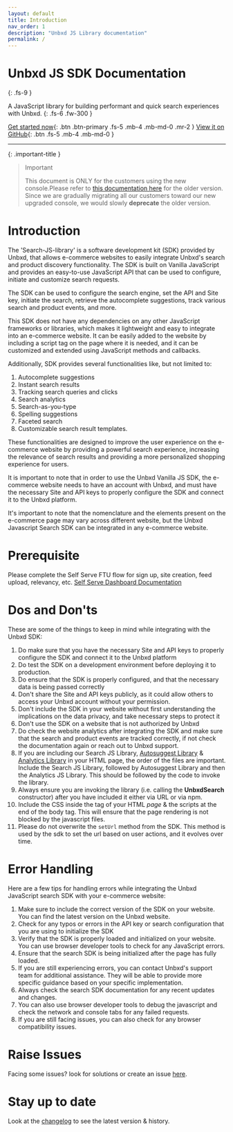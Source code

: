 ```yaml
---
layout: default
title: Introduction
nav_order: 1
description: "Unbxd JS Library documentation"
permalink: /
---
```


# Unbxd JS SDK Documentation
{: .fs-9 }

A JavaScript library for building performant and quick search experiences with Unbxd.
{: .fs-6 .fw-300 }

[Get started now](/search-JS-library/docs_new/gettingStarted){: .btn .btn-primary .fs-5 .mb-4 .mb-md-0 .mr-2 }
[View it on GitHub](https://github.com/unbxd/search-JS-library/){: .btn .fs-5 .mb-4 .mb-md-0 }

---

{: .important-title }
> Important
>
> This document is ONLY for the customers using the new console.Please refer to [this documentation here](https://unbxd.com/docs/site-search/integration-documentation/jssdk-documentation/) for the older version. Since we are gradually migrating all our customers toward our new upgraded console, we would slowly **deprecate** the older version.

# Introduction

The 'Search-JS-library' is a software development kit (SDK) provided by Unbxd, that allows e-commerce websites to easily integrate Unbxd's search and product discovery functionality. The SDK is built on Vanilla JavaScript and provides an easy-to-use JavaScript API that can be used to configure, initiate and customize search requests.

The SDK can be used to configure the search engine, set the API and Site key, initiate the search, retrieve the autocomplete suggestions, track various search and product events, and more.

This SDK does not have any dependencies on any other JavaScript frameworks or libraries, which makes it lightweight and easy to integrate into an e-commerce website. It can be easily added to the website by including a script tag on the page where it is needed, and it can be customized and extended using JavaScript methods and callbacks.

Additionally, SDK provides several functionalities like, but not limited to:
1. Autocomplete suggestions
2. Instant search results
3. Tracking search queries and clicks
4. Search analytics
5. Search-as-you-type
6. Spelling suggestions
7. Faceted search
8. Customizable search result templates.

These functionalities are designed to improve the user experience on the e-commerce website by providing a powerful search experience, increasing the relevance of search results and providing a more personalized shopping experience for users.

It is important to note that in order to use the Unbxd Vanilla JS SDK, the e-commerce website needs to have an account with Unbxd, and must have the necessary Site and API keys to properly configure the SDK and connect it to the Unbxd platform.

It's important to note that the nomenclature and the elements present on the e-commerce page may vary across different website, but the Unbxd Javascript Search SDK can be integrated in any e-commerce website.


# Prerequisite
Please complete the Self Serve FTU flow for sign up, site creation, feed upload, relevancy, etc.
[Self Serve Dashboard Documentation](https://unbxd.com/docs/site-search/integration-documentation/onboarding-flow/)


# Dos and Don'ts
These are some of the things to keep in mind while integrating with the Unbxd SDK:

1. Do make sure that you have the necessary Site and API keys to properly configure the SDK and connect it to the Unbxd platform
2. Do test the SDK on a development environment before deploying it to production.
3. Do ensure that the SDK is properly configured, and that the necessary data is being passed correctly
4. Don't share the Site and API keys publicly, as it could allow others to access your Unbxd account without your permission.
5. Don't include the SDK in your website without first understanding the implications on the data privacy, and take necessary steps to protect it
6. Don't use the SDK on a website that is not authorized by Unbxd
7. Do check the website analytics after integrating the SDK and make sure that the search and product events are tracked correctly, if not check the documentation again or reach out to Unbxd support.
8. If you are including our Search JS Library, [Autosuggest Library](https://unbxd.com/docs/site-search/integration-documentation/autosuggest-sdk/) & [Analytics Library](https://unbxd.com/docs/site-search/integration-documentation/browser-integration/) in your HTML page, the order of the files are important.  Include the Search JS Library, followed by Autosuggest Library and then the Analytics JS Library. This should be followed by the code to invoke the library.
9. Always ensure you are invoking the library (i.e. calling the **UnbxdSearch** constructor) after you have included it either via URL or via npm.
10. Include the CSS inside the <head> tag of your HTML *page* & the scripts at the end of the body tag. This will ensure that the page rendering is not blocked by the javascript files.
11. Please do not overwrite the `setUrl` method from the SDK. This method is used by the sdk to set the url based on user actions, and it evolves over time.

# Error Handling
Here are a few tips for handling errors while integrating the Unbxd JavaScript search SDK with your e-commerce website:

1. Make sure to include the correct version of the SDK on your website. You can find the latest version on the Unbxd website.
2. Check for any typos or errors in the API key or search configuration that you are using to initialize the SDK
3. Verify that the SDK is properly loaded and initialized on your website. You can use browser developer tools to check for any JavaScript errors.
4. Ensure that the search SDK is being initialized after the page has fully loaded.
5. If you are still experiencing errors, you can contact Unbxd's support team for additional assistance. They will be able to provide more specific guidance based on your specific implementation.
6. Always check the search SDK documentation for any recent updates and changes.
7. You can also use browser developer tools to debug the javascript and check the network and console tabs for any failed requests.
8. If you are still facing issues, you can also check for any browser compatibility issues.


# Raise Issues  
Facing some issues? look for solutions or create an issue [here](https://github.com/unbxd/search-JS-library/issues).


# Stay up to date
Look at the [changelog](https://github.com/unbxd/search-JS-library/blob/master/CHANGELOG.md) to see the latest version & history.


